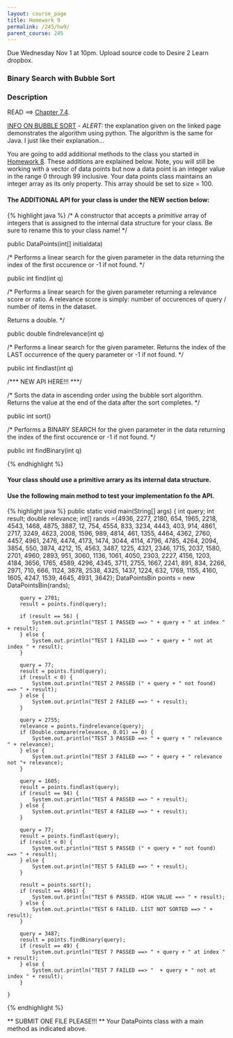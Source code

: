 ```yaml
---
layout: course_page
title: Homework 9
permalink: /245/hw9/
parent_course: 245
---
```


Due Wednesday Nov 1 at 10pm. Upload source code to Desire 2 Learn dropbox.

### Binary Search with Bubble Sort


### Description

READ ==> [Chapter 7.4](http://math.hws.edu/javanotes/c7/s4.html).

[INFO ON BUBBLE SORT](http://interactivepython.org/runestone/static/pythonds/SortSearch/TheBubbleSort.html) - *ALERT:* the explanation given on the linked page demonstrates the algorithm using python. The algorithm is the same for Java. I just like their explanation...

You are going to add additional methods to the class you started in [Homework 8](/245/hw8). These additions are explained below. Note, you will still be working with a vector of data points but now a data point is an integer value in the range 0 through 99 inclusive. Your data points class maintains an integer array as its only property. This array should be set to size = 100. 

#### The ADDITIONAL API for your class is under the NEW section below:

{% highlight java %}
/* 
A constructor that accepts a *primitive* array of integers 
that is assigned to the internal data structure for your class. 
Be sure to rename this to your class name!
*/

public DataPoints(int[] initialdata)


/* 
Performs a linear search for the given parameter in the data 
returning the index of the first occurence or -1 if not found.
*/

public int find(int q)


/* 
Performs a linear search for the given parameter returning 
a relevance score or ratio. A relevance score is simply: number of occurences
of query / number of items in the dataset. 

Returns a double.
*/

public double findrelevance(int q)


/*
Performs a linear search for the given parameter. Returns the index of the 
LAST occurrence of the query parameter or -1 if not found.
*/

public int findlast(int q)


/*** NEW API HERE!!! ***/


/*
Sorts the data in ascending order using the bubble sort algorithm.
Returns the value at the end of the data after the sort completes.
*/

public int sort()


/*
Performs a BINARY SEARCH for the given parameter in the data 
returning the index of the first occurence or -1 if not found.
*/

public int findBinary(int q)


{% endhighlight %}

#### Your class should use a primitive arrary as its internal data structure. 

#### Use the following main method to test your implementation fo the API.
{% highlight java %}
	public static void main(String[] args) {
		int query;
		int result;
		double relevance;
		int[] rands ={4936, 2277, 2180, 654, 1965, 2218, 4543, 1468, 4875, 3887, 12, 754, 4554, 833, 3234, 4443, 403, 914, 4861, 2717, 3249, 4623, 2008, 1596, 989, 4814, 461, 1355, 4464, 4362, 2760, 4457, 4961, 2476, 4474, 4173, 1474, 3044, 4114, 4796, 4785, 4264, 2094, 3854, 550, 3874, 4212, 15, 4563, 3487, 1225, 4321, 2346, 1715, 2037, 1580, 2701, 4960, 2893, 951, 3060, 1136, 1061, 4050, 2303, 2227, 4156, 1203, 4184, 3656, 1765, 4589, 4296, 4345, 3711, 2755, 1667, 2241, 891, 834, 2266, 2971, 710, 666, 1124, 3878, 2538, 4325, 1437, 1224, 632, 1769, 1155, 4160, 1605, 4247, 1539, 4645, 4931, 3642};
		DataPointsBin points = new DataPointsBin(rands);

		query = 2701;
		result = points.find(query);

		if (result == 56) {
			System.out.println("TEST 1 PASSED ==> " + query + " at index " + result);
		} else {
			System.out.println("TEST 1 FAILED ==> " + query + " not at index " + result);
		}

		query = 77;
		result = points.find(query);
		if (result < 0) {
			System.out.println("TEST 2 PASSED (" + query + " not found) ==> " + result);
		} else {
			System.out.println("TEST 2 FAILED ==> " + result);
		}

		query = 2755;
		relevance = points.findrelevance(query);
		if (Double.compare(relevance, 0.01) == 0) {
			System.out.println("TEST 3 PASSED ==> " + query + " relevance " + relevance);
		} else {
			System.out.println("TEST 3 FAILED ==> " + query + " relevance not "+ relevance);
		}

		query = 1605;
		result = points.findlast(query);
		if (result == 94) {
			System.out.println("TEST 4 PASSED ==> " + result);
		} else {
			System.out.println("TEST 4 FAILED ==> " + result);
		}

		query = 77;
		result = points.findlast(query);
		if (result < 0) {
			System.out.println("TEST 5 PASSED (" + query + " not found) ==> " + result);
		} else {
			System.out.println("TEST 5 FAILED ==> " + result);
		}

		result = points.sort();
		if (result == 4961) {
			System.out.println("TEST 6 PASSED. HIGH VALUE ==> " + result);
		} else {
			System.out.println("TEST 6 FAILED. LIST NOT SORTED ==> " + result);
		}

		query = 3487;
		result = points.findBinary(query);
		if (result == 49) {
			System.out.println("TEST 7 PASSED ==> " + query + " at index " + result);
		} else {
			System.out.println("TEST 7 FAILED ==> "  + query + " not at index " + result);
		}

	}
{% endhighlight %}


** SUBMIT ONE FILE PLEASE!!! ** Your DataPoints class with a main method as indicated above.










